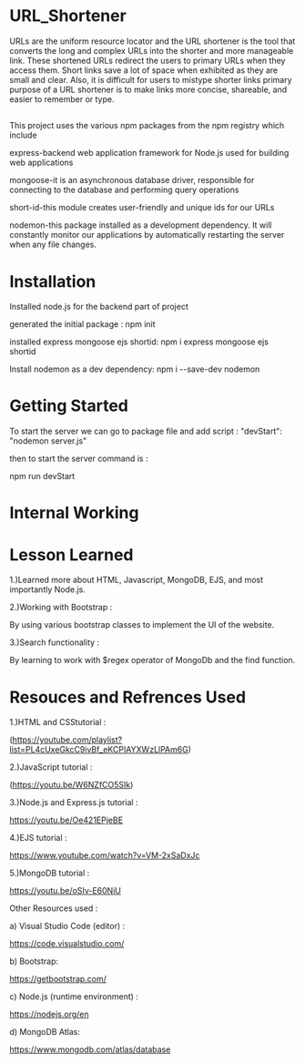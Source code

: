 # URL_Shortener

URLs are the uniform resource locator and the URL shortener is the tool that converts the long and complex URLs into the shorter and more manageable link. These shortened URLs redirect the users to primary URLs when they access them. Short links save a lot of space when exhibited as they are small and clear. Also, it is difficult for users to mistype shorter links primary purpose of a URL shortener is to make links more concise, shareable, and easier to remember or type.
## 

This project uses the various npm packages from the npm registry which include 

express-backend web application framework for Node.js used for building web applications

mongoose-it is an asynchronous database driver, responsible for connecting to the database and performing query operations

short-id-this module creates user-friendly and unique ids for our URLs

nodemon-this package installed as a development dependency. It will constantly monitor our applications by automatically restarting the server when any file changes.

# Installation 

Installed node.js for the backend part of project 

generated the initial package : npm init

installed express mongoose ejs shortid: npm i express mongoose ejs shortid

Install nodemon as a dev dependency: npm i --save-dev nodemon

# Getting Started 

To start the server we can go to package file and add script : "devStart": "nodemon server.js"

then to start the server command is :

npm run devStart

# Internal Working 


# Lesson Learned 

1.)Learned more about HTML, Javascript, MongoDB, EJS, and most importantly Node.js.

2.)Working with Bootstrap :

By using various bootstrap classes to implement the UI of the website.

3.)Search functionality :

By learning to work with $regex operator of MongoDb and the find function.

# Resouces and Refrences Used

1.)HTML and CSStutorial :

(https://youtube.com/playlist?list=PL4cUxeGkcC9ivBf_eKCPIAYXWzLlPAm6G)

2.)JavaScript tutorial :

(https://youtu.be/W6NZfCO5SIk)

3.)Node.js and Express.js tutorial :

https://youtu.be/Oe421EPjeBE

4.)EJS tutorial :

https://www.youtube.com/watch?v=VM-2xSaDxJc

5.)MongoDB tutorial :

https://youtu.be/oSIv-E60NiU

Other Resources used :

a) Visual Studio Code (editor) :

https://code.visualstudio.com/

b) Bootstrap:

https://getbootstrap.com/

c) Node.js (runtime environment) :

https://nodejs.org/en

d) MongoDB Atlas:

https://www.mongodb.com/atlas/database
